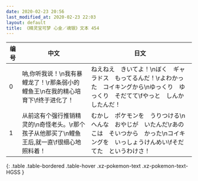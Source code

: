 ```yaml
---
date: 2020-02-23 20:56
last_modified_at: 2020-02-23 22:03
layout: default
title: 《精灵宝可梦 心金／魂银》文本 454
---
```

| 编号 | 中文 | 日文 |
| ---- | ---- | ---- |
| 0 | 呐,你听我说！\n我有暴鲤龙了！\r那条弱小的鲤鱼王\n在我的精心培育下\f终于进化了！ | ねえねえ　きいてよ！\nぼく　ギャラドス　もってるんだ！\rよわかった　コイキングから\nゆっくり　ゆっくり　そだてて\fやっと　しんか　したんだ！ |
| 1 | 从前这有个强行推销精灵的\n奇怪老头。\r那个孩子从他那买了\n鲤鱼王后,就一直\f很细心地照料着！ | むかし　ポケモンを　うりつける\nへんな　おやじが　いたんだ\rあのこは　そいつから　かった\nコイキングを　いっしょうけんめい\fそだてた　というわけさ！ |
{: .table .table-bordered .table-hover .xz-pokemon-text .xz-pokemon-text-HGSS }